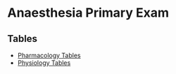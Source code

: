 # Anaesthesia Primary Exam

## Tables
- [Pharmacology Tables](pharmacology_tables.htm)
- [Physiology Tables](physiology_tables.htm)